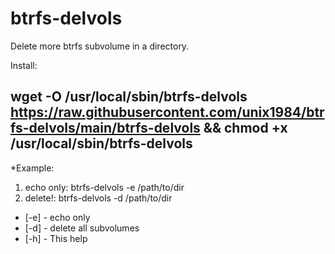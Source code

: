 # btrfs-delvols


Delete more btrfs subvolume in a directory.


Install:
## **wget -O /usr/local/sbin/btrfs-delvols https://raw.githubusercontent.com/unix1984/btrfs-delvols/main/btrfs-delvols && chmod +x /usr/local/sbin/btrfs-delvols**






*Example:
1) echo only: btrfs-delvols -e /path/to/dir
2) delete!: btrfs-delvols -d /path/to/dir

* [-e] - echo only
* [-d] - delete all subvolumes
* [-h] - This help

